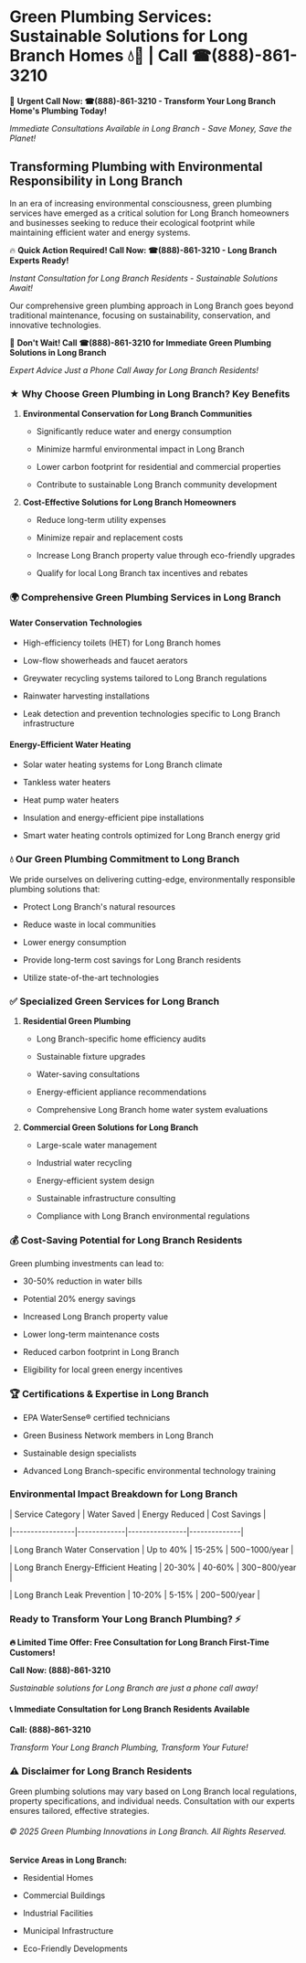 # Green Plumbing Services: Sustainable Solutions for Long Branch Homes 💧🌿 | Call ☎(888)-861-3210

🚨 **Urgent Call Now: ☎(888)-861-3210 - Transform Your Long Branch Home's Plumbing Today!**
*Immediate Consultations Available in Long Branch - Save Money, Save the Planet!*

## Transforming Plumbing with Environmental Responsibility in Long Branch

In an era of increasing environmental consciousness, green plumbing services have emerged as a critical solution for Long Branch homeowners and businesses seeking to reduce their ecological footprint while maintaining efficient water and energy systems. 

🔥 **Quick Action Required! Call Now: ☎(888)-861-3210 - Long Branch Experts Ready!**
*Instant Consultation for Long Branch Residents - Sustainable Solutions Await!*

Our comprehensive green plumbing approach in Long Branch goes beyond traditional maintenance, focusing on sustainability, conservation, and innovative technologies.

🚨 **Don't Wait! Call ☎(888)-861-3210 for Immediate Green Plumbing Solutions in Long Branch**
*Expert Advice Just a Phone Call Away for Long Branch Residents!*

### ★ Why Choose Green Plumbing in Long Branch? Key Benefits

1. **Environmental Conservation for Long Branch Communities** 
   - Significantly reduce water and energy consumption
   - Minimize harmful environmental impact in Long Branch
   - Lower carbon footprint for residential and commercial properties
   - Contribute to sustainable Long Branch community development

2. **Cost-Effective Solutions for Long Branch Homeowners** 
   - Reduce long-term utility expenses
   - Minimize repair and replacement costs
   - Increase Long Branch property value through eco-friendly upgrades
   - Qualify for local Long Branch tax incentives and rebates

### 🌍 Comprehensive Green Plumbing Services in Long Branch

#### Water Conservation Technologies
- High-efficiency toilets (HET) for Long Branch homes
- Low-flow showerheads and faucet aerators
- Greywater recycling systems tailored to Long Branch regulations
- Rainwater harvesting installations
- Leak detection and prevention technologies specific to Long Branch infrastructure

#### Energy-Efficient Water Heating
- Solar water heating systems for Long Branch climate
- Tankless water heaters
- Heat pump water heaters
- Insulation and energy-efficient pipe installations
- Smart water heating controls optimized for Long Branch energy grid

### 💧 Our Green Plumbing Commitment to Long Branch

We pride ourselves on delivering cutting-edge, environmentally responsible plumbing solutions that:
- Protect Long Branch's natural resources
- Reduce waste in local communities
- Lower energy consumption
- Provide long-term cost savings for Long Branch residents
- Utilize state-of-the-art technologies

### ✅ Specialized Green Services for Long Branch

1. **Residential Green Plumbing**
   - Long Branch-specific home efficiency audits
   - Sustainable fixture upgrades
   - Water-saving consultations
   - Energy-efficient appliance recommendations
   - Comprehensive Long Branch home water system evaluations

2. **Commercial Green Solutions for Long Branch**
   - Large-scale water management
   - Industrial water recycling
   - Energy-efficient system design
   - Sustainable infrastructure consulting
   - Compliance with Long Branch environmental regulations

### 💰 Cost-Saving Potential for Long Branch Residents

Green plumbing investments can lead to:
- 30-50% reduction in water bills
- Potential 20% energy savings
- Increased Long Branch property value
- Lower long-term maintenance costs
- Reduced carbon footprint in Long Branch
- Eligibility for local green energy incentives

### 🏆 Certifications & Expertise in Long Branch

- EPA WaterSense® certified technicians
- Green Business Network members in Long Branch
- Sustainable design specialists
- Advanced Long Branch-specific environmental technology training

### Environmental Impact Breakdown for Long Branch

| Service Category | Water Saved | Energy Reduced | Cost Savings |
|-----------------|-------------|----------------|--------------|
| Long Branch Water Conservation | Up to 40% | 15-25% | $500-$1000/year |
| Long Branch Energy-Efficient Heating | 20-30% | 40-60% | $300-$800/year |
| Long Branch Leak Prevention | 10-20% | 5-15% | $200-$500/year |

### Ready to Transform Your Long Branch Plumbing? ⚡

**🔥 Limited Time Offer: Free Consultation for Long Branch First-Time Customers!**

**Call Now: (888)-861-3210**
*Sustainable solutions for Long Branch are just a phone call away!*

#### 📞 Immediate Consultation for Long Branch Residents Available

**Call: (888)-861-3210**
*Transform Your Long Branch Plumbing, Transform Your Future!*

### ⚠️ Disclaimer for Long Branch Residents

Green plumbing solutions may vary based on Long Branch local regulations, property specifications, and individual needs. Consultation with our experts ensures tailored, effective strategies.

###### © 2025 Green Plumbing Innovations in Long Branch. All Rights Reserved.

**Service Areas in Long Branch:** 
- Residential Homes
- Commercial Buildings
- Industrial Facilities
- Municipal Infrastructure
- Eco-Friendly Developments